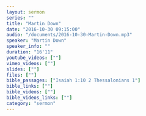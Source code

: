 ```yaml
---
layout: sermon
series: ""
title: "Martin Down"
date: "2016-10-30 09:15:00"
audio: "/documents/2016-10-30-Martin-Down.mp3"
speaker: "Martin Down"
speaker_info: ""
duration: "16'11"
youtube_videos: [""]
vimeo_videos: [""]
slides: [""]
files: [""]
bible_passages: ["Isaiah 1:10 2 Thessalonians 1"]
bible_links: [""]
bible_videos: [""]
bible_videos_links: [""]
category: "sermon"
---
```

